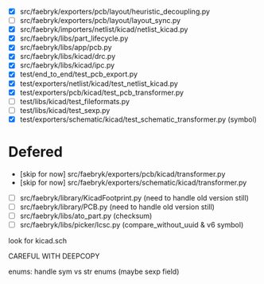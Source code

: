 - [x] src/faebryk/exporters/pcb/layout/heuristic_decoupling.py
- [ ] src/faebryk/exporters/pcb/layout/layout_sync.py
- [x] src/faebryk/importers/netlist/kicad/netlist_kicad.py
- [x] src/faebryk/libs/part_lifecycle.py
- [x] src/faebryk/libs/app/pcb.py
- [x] src/faebryk/libs/kicad/drc.py
- [x] src/faebryk/libs/kicad/ipc.py
- [x] test/end_to_end/test_pcb_export.py
- [x] test/exporters/netlist/kicad/test_netlist_kicad.py
- [x] test/exporters/pcb/kicad/test_pcb_transformer.py
- [ ] test/libs/kicad/test_fileformats.py
- [ ] test/libs/kicad/test_sexp.py
- [x] test/exporters/schematic/kicad/test_schematic_transformer.py (symbol)

# Defered

- [skip for now] src/faebryk/exporters/pcb/kicad/transformer.py
- [skip for now] src/faebryk/exporters/schematic/kicad/transformer.py
- [ ] src/faebryk/library/KicadFootprint.py (need to handle old version still)
- [ ] src/faebryk/library/PCB.py (need to handle old version still)
- [ ] src/faebryk/libs/ato_part.py (checksum)
- [ ] src/faebryk/libs/picker/lcsc.py (compare_without_uuid & v6 symbol)

look for kicad.sch

CAREFUL WITH DEEPCOPY

enums: handle sym vs str enums (maybe sexp field)
